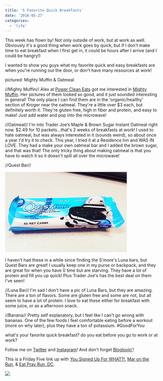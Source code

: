 ```yaml
---
title: '5 Favorite Quick Breakfasts'
date: '2016-05-27'
categories:
  - 'life'
---
```


This week has flown by! Not only outside of work, but at work as well. Obviously it's a good thing when work goes by quick, but if I don't make time to eat breakfast when I first get in, it could be hours after I arrive (and I could be hangry!)

I wanted to show you guys what my favorite quick and easy breakfasts are when you're running out the door, or don't have many resources at work!

pictured: Mighty Muffin & Oatmeal

//Mighty Muffin// Alex at [Power Clean Eats](http://www.powercleaneats.com/) got me interested in [Mighty Muffin](http://www.flapjacked.com/collections/mighty-muffins). Her pictures of them looked so good, and it just sounded interesting in general! The only place I can find them are in the 'organic/healthy' section of Kroger near the oatmeal. They're a little over $3 each, but definitely worth it. They're gluten free, high in fiber and protein, and easy to make! Just add water and pop into the microwave!

//Oatmeal// I'm into Trader Joe’s Maple & Brown Sugar Instant Oatmeal right now. $2.49 for 10 packets...that's 2 weeks of breakfasts at work! I used to hate oatmeal, but was always interested in it (sounds weird), so about once a year I'd try it to check. This year, I tried it at a Residence Inn and WAS IN LOVE. They had a make your own oatmeal bar and I added the brown sugar, and that was that! The only tricky thing about making oatmeal is that you have to watch it so it doesn't spill all over the microwave!

//Quest Bar//

[![](images/IMG_20151012_100603.jpg)](https://2.bp.blogspot.com/--gLhjnHYqSM/ViUdLKybIcI/AAAAAAAA5U0/k3BBl2A46osra09jTsAyi2AX8Aj2bjI5QCKgB/s1600/IMG_20151012_100603.jpg)

I haven't had these in a while since finding the S'more's Luna bars, but Quest Bars are great! I usually keep one in my purse or backpack, and they are great for when you have 0 time but are starving. They have a lot of protein and fill you up quick! Plus Trader Joe's has the best deal on them I've seen!

//Luna Bar// I'm sad I don't have a pic of Luna Bars, but they are amazing. There are a ton of flavors. Some are gluten free and some are not, but all seem to have a lot of protein. I love to eat these either for breakfast with some juice, or as a afternoon snack.

//Banana// Pretty self explanatory, but I feel like I can't go wrong with bananas. One of the few foods I feel comfortable eating before a workout (more on why later), plus they have a ton of potassium. #GoodForYou

what's your favorite quick breakfast? do you eat before you go to work or at work?

Follow me on [Twitter](https://twitter.com/kaleighcodes) and [Instagram](https://www.instagram.com/codebikerun/)! And don't forget [Bloglovin'](https://www.bloglovin.com/blogs/codebikerun-12713491)!

This is a Friday Five link up with [You Signed Up For WHAT?!](http://www.yousignedupforwhat.com/), [Mar on the Run](http://marontherun.com/), & [Eat Pray Run, DC](http://eatprayrundc.com/).

[![](images/DC_linkup.jpg)](http://www.marontherun.com/wp-content/uploads/2013/11/DC_linkup.jpg)
